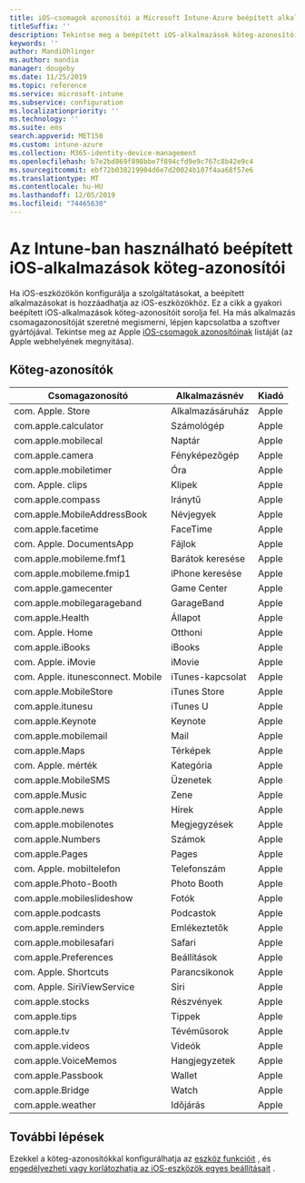 ```yaml
---
title: iOS-csomagok azonosítói a Microsoft Intune-Azure beépített alkalmazásaihoz | Microsoft Docs
titleSuffix: ''
description: Tekintse meg a beépített iOS-alkalmazások köteg-azonosítóinak listáját. Ezekkel a köteg-azonosítókkal explicit módon engedélyezheti az alkalmazások számára az eszközök konfigurációs profiljaiban és házirendjeiben Microsoft Intune.
keywords: ''
author: MandiOhlinger
ms.author: mandia
manager: dougeby
ms.date: 11/25/2019
ms.topic: reference
ms.service: microsoft-intune
ms.subservice: configuration
ms.localizationpriority: ''
ms.technology: ''
ms.suite: ems
search.appverid: MET150
ms.custom: intune-azure
ms.collection: M365-identity-device-management
ms.openlocfilehash: b7e2bd869f898bbe7f894cfd9e9c767c8b42e9c4
ms.sourcegitcommit: ebf72b038219904d6e7d20024b107f4aa68f57e6
ms.translationtype: MT
ms.contentlocale: hu-HU
ms.lasthandoff: 12/05/2019
ms.locfileid: "74465630"
---
```

# <a name="bundle-ids-for-built-in-ios-apps-you-can-use-in-intune"></a>Az Intune-ban használható beépített iOS-alkalmazások köteg-azonosítói

Ha iOS-eszközökön konfigurálja a szolgáltatásokat, a beépített alkalmazásokat is hozzáadhatja az iOS-eszközökhöz. Ez a cikk a gyakori beépített iOS-alkalmazások köteg-azonosítóit sorolja fel. Ha más alkalmazás csomagazonosítóját szeretné megismerni, lépjen kapcsolatba a szoftver gyártójával. Tekintse meg az Apple [iOS-csomagok azonosítóinak](https://support.apple.com/guide/mdm/ios-bundle-ids-mdm90f60c1ce/web) listáját (az Apple webhelyének megnyitása).

## <a name="bundle-ids"></a>Köteg-azonosítók

| Csomagazonosító                   | Alkalmazásnév     | Kiadó |
|-----------------------------|--------------|-----------|
| com. Apple. Store             | Alkalmazásáruház    | Apple     |
| com.apple.calculator        | Számológép   | Apple     |
| com.apple.mobilecal         | Naptár     | Apple     |
| com.apple.camera            | Fényképezőgép       | Apple     |
| com.apple.mobiletimer       | Óra        | Apple     |
| com. Apple. clips             | Klipek        | Apple     |
| com.apple.compass           | Iránytű      | Apple     |
| com.apple.MobileAddressBook | Névjegyek     | Apple     |
| com.apple.facetime          | FaceTime     | Apple     |
| com. Apple. DocumentsApp      | Fájlok        | Apple     |
| com.apple.mobileme.fmf1     | Barátok keresése | Apple     |
| com.apple.mobileme.fmip1    | iPhone keresése  | Apple     |
| com.apple.gamecenter        | Game Center  | Apple     |
| com.apple.mobilegarageband  | GarageBand   | Apple     |
| com.apple.Health            | Állapot       | Apple     |
| com. Apple. Home              | Otthoni         | Apple     |
| com.apple.iBooks            | iBooks       | Apple     |
| com. Apple. iMovie            | iMovie       | Apple     |
| com. Apple. itunesconnect. Mobile | iTunes-kapcsolat | Apple |
| com.apple.MobileStore       | iTunes Store | Apple     |
| com.apple.itunesu           | iTunes U     | Apple     |
| com.apple.Keynote           | Keynote      | Apple     |
| com.apple.mobilemail        | Mail         | Apple     |
| com.apple.Maps              | Térképek         | Apple     |
| com. Apple. mérték           | Kategória      | Apple     |
| com.apple.MobileSMS         | Üzenetek     | Apple     |
| com.apple.Music             | Zene        | Apple     |
| com.apple.news              | Hírek         | Apple     |
| com.apple.mobilenotes       | Megjegyzések        | Apple     |
| com.apple.Numbers           | Számok      | Apple     |
| com.apple.Pages             | Pages        | Apple     |
| com. Apple. mobiltelefon       | Telefonszám        | Apple     |
| com.apple.Photo-Booth       | Photo Booth  | Apple     |
| com.apple.mobileslideshow   | Fotók       | Apple     |
| com.apple.podcasts          | Podcastok     | Apple     |
| com.apple.reminders         | Emlékeztetők    | Apple     |
| com.apple.mobilesafari      | Safari       | Apple     |
| com.apple.Preferences       | Beállítások     | Apple     |
| com. Apple. Shortcuts         | Parancsikonok    | Apple     |
| com. Apple. SiriViewService   | Siri         | Apple     |
| com.apple.stocks            | Részvények       | Apple     |
| com.apple.tips              | Tippek         | Apple     |
| com.apple.tv                | Tévéműsorok           | Apple     |
| com.apple.videos            | Videók       | Apple     |
| com.apple.VoiceMemos        | Hangjegyzetek   | Apple     |
| com.apple.Passbook          | Wallet       | Apple     |
| com.apple.Bridge            | Watch        | Apple     |
| com.apple.weather           | Időjárás      | Apple     |      

## <a name="next-steps"></a>További lépések

Ezekkel a köteg-azonosítókkal konfigurálhatja az [eszköz funkcióit](ios-device-features-settings.md) , és [engedélyezheti vagy korlátozhatja az iOS-eszközök egyes beállításait](device-restrictions-ios.md) .
